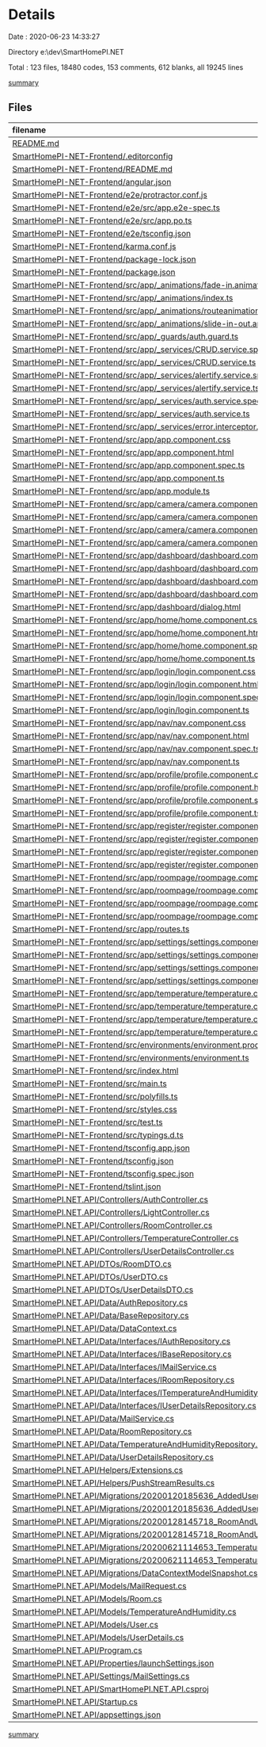 # Details

Date : 2020-06-23 14:33:27

Directory e:\dev\SmartHomePI.NET

Total : 123 files,  18480 codes, 153 comments, 612 blanks, all 19245 lines

[summary](results.md)

## Files
| filename | language | code | comment | blank | total |
| :--- | :--- | ---: | ---: | ---: | ---: |
| [README.md](/README.md) | Markdown | 1 | 0 | 1 | 2 |
| [SmartHomePI-NET-Frontend/.editorconfig](/SmartHomePI-NET-Frontend/.editorconfig) | Properties | 10 | 1 | 3 | 14 |
| [SmartHomePI-NET-Frontend/README.md](/SmartHomePI-NET-Frontend/README.md) | Markdown | 14 | 0 | 14 | 28 |
| [SmartHomePI-NET-Frontend/angular.json](/SmartHomePI-NET-Frontend/angular.json) | JSON | 105 | 19 | 0 | 124 |
| [SmartHomePI-NET-Frontend/e2e/protractor.conf.js](/SmartHomePI-NET-Frontend/e2e/protractor.conf.js) | JavaScript | 24 | 6 | 2 | 32 |
| [SmartHomePI-NET-Frontend/e2e/src/app.e2e-spec.ts](/SmartHomePI-NET-Frontend/e2e/src/app.e2e-spec.ts) | TypeScript | 18 | 1 | 5 | 24 |
| [SmartHomePI-NET-Frontend/e2e/src/app.po.ts](/SmartHomePI-NET-Frontend/e2e/src/app.po.ts) | TypeScript | 9 | 0 | 3 | 12 |
| [SmartHomePI-NET-Frontend/e2e/tsconfig.json](/SmartHomePI-NET-Frontend/e2e/tsconfig.json) | JSON | 13 | 0 | 1 | 14 |
| [SmartHomePI-NET-Frontend/karma.conf.js](/SmartHomePI-NET-Frontend/karma.conf.js) | JavaScript | 29 | 2 | 2 | 33 |
| [SmartHomePI-NET-Frontend/package-lock.json](/SmartHomePI-NET-Frontend/package-lock.json) | JSON | 15,320 | 0 | 1 | 15,321 |
| [SmartHomePI-NET-Frontend/package.json](/SmartHomePI-NET-Frontend/package.json) | JSON | 59 | 0 | 1 | 60 |
| [SmartHomePI-NET-Frontend/src/app/_animations/fade-in.animation.ts](/SmartHomePI-NET-Frontend/src/app/_animations/fade-in.animation.ts) | TypeScript | 8 | 5 | 6 | 19 |
| [SmartHomePI-NET-Frontend/src/app/_animations/index.ts](/SmartHomePI-NET-Frontend/src/app/_animations/index.ts) | TypeScript | 3 | 0 | 1 | 4 |
| [SmartHomePI-NET-Frontend/src/app/_animations/routeanimation.ts](/SmartHomePI-NET-Frontend/src/app/_animations/routeanimation.ts) | TypeScript | 18 | 0 | 1 | 19 |
| [SmartHomePI-NET-Frontend/src/app/_animations/slide-in-out.animation.ts](/SmartHomePI-NET-Frontend/src/app/_animations/slide-in-out.animation.ts) | TypeScript | 8 | 3 | 4 | 15 |
| [SmartHomePI-NET-Frontend/src/app/_guards/auth.guard.ts](/SmartHomePI-NET-Frontend/src/app/_guards/auth.guard.ts) | TypeScript | 18 | 0 | 3 | 21 |
| [SmartHomePI-NET-Frontend/src/app/_services/CRUD.service.spec.ts](/SmartHomePI-NET-Frontend/src/app/_services/CRUD.service.spec.ts) | TypeScript | 12 | 1 | 4 | 17 |
| [SmartHomePI-NET-Frontend/src/app/_services/CRUD.service.ts](/SmartHomePI-NET-Frontend/src/app/_services/CRUD.service.ts) | TypeScript | 40 | 0 | 15 | 55 |
| [SmartHomePI-NET-Frontend/src/app/_services/alertify.service.spec.ts](/SmartHomePI-NET-Frontend/src/app/_services/alertify.service.spec.ts) | TypeScript | 12 | 1 | 4 | 17 |
| [SmartHomePI-NET-Frontend/src/app/_services/alertify.service.ts](/SmartHomePI-NET-Frontend/src/app/_services/alertify.service.ts) | TypeScript | 28 | 0 | 7 | 35 |
| [SmartHomePI-NET-Frontend/src/app/_services/auth.service.spec.ts](/SmartHomePI-NET-Frontend/src/app/_services/auth.service.spec.ts) | TypeScript | 12 | 1 | 4 | 17 |
| [SmartHomePI-NET-Frontend/src/app/_services/auth.service.ts](/SmartHomePI-NET-Frontend/src/app/_services/auth.service.ts) | TypeScript | 32 | 0 | 6 | 38 |
| [SmartHomePI-NET-Frontend/src/app/_services/error.interceptor.ts](/SmartHomePI-NET-Frontend/src/app/_services/error.interceptor.ts) | TypeScript | 40 | 0 | 5 | 45 |
| [SmartHomePI-NET-Frontend/src/app/app.component.css](/SmartHomePI-NET-Frontend/src/app/app.component.css) | CSS | 6 | 0 | 0 | 6 |
| [SmartHomePI-NET-Frontend/src/app/app.component.html](/SmartHomePI-NET-Frontend/src/app/app.component.html) | HTML | 6 | 0 | 2 | 8 |
| [SmartHomePI-NET-Frontend/src/app/app.component.spec.ts](/SmartHomePI-NET-Frontend/src/app/app.component.spec.ts) | TypeScript | 27 | 0 | 5 | 32 |
| [SmartHomePI-NET-Frontend/src/app/app.component.ts](/SmartHomePI-NET-Frontend/src/app/app.component.ts) | TypeScript | 26 | 1 | 5 | 32 |
| [SmartHomePI-NET-Frontend/src/app/app.module.ts](/SmartHomePI-NET-Frontend/src/app/app.module.ts) | TypeScript | 86 | 0 | 4 | 90 |
| [SmartHomePI-NET-Frontend/src/app/camera/camera.component.css](/SmartHomePI-NET-Frontend/src/app/camera/camera.component.css) | CSS | 0 | 0 | 1 | 1 |
| [SmartHomePI-NET-Frontend/src/app/camera/camera.component.html](/SmartHomePI-NET-Frontend/src/app/camera/camera.component.html) | HTML | 3 | 0 | 1 | 4 |
| [SmartHomePI-NET-Frontend/src/app/camera/camera.component.spec.ts](/SmartHomePI-NET-Frontend/src/app/camera/camera.component.spec.ts) | TypeScript | 22 | 1 | 6 | 29 |
| [SmartHomePI-NET-Frontend/src/app/camera/camera.component.ts](/SmartHomePI-NET-Frontend/src/app/camera/camera.component.ts) | TypeScript | 12 | 0 | 6 | 18 |
| [SmartHomePI-NET-Frontend/src/app/dashboard/dashboard.component.css](/SmartHomePI-NET-Frontend/src/app/dashboard/dashboard.component.css) | CSS | 48 | 12 | 7 | 67 |
| [SmartHomePI-NET-Frontend/src/app/dashboard/dashboard.component.html](/SmartHomePI-NET-Frontend/src/app/dashboard/dashboard.component.html) | HTML | 24 | 0 | 3 | 27 |
| [SmartHomePI-NET-Frontend/src/app/dashboard/dashboard.component.spec.ts](/SmartHomePI-NET-Frontend/src/app/dashboard/dashboard.component.spec.ts) | TypeScript | 22 | 1 | 6 | 29 |
| [SmartHomePI-NET-Frontend/src/app/dashboard/dashboard.component.ts](/SmartHomePI-NET-Frontend/src/app/dashboard/dashboard.component.ts) | TypeScript | 85 | 3 | 19 | 107 |
| [SmartHomePI-NET-Frontend/src/app/dashboard/dialog.html](/SmartHomePI-NET-Frontend/src/app/dashboard/dialog.html) | HTML | 16 | 0 | 0 | 16 |
| [SmartHomePI-NET-Frontend/src/app/home/home.component.css](/SmartHomePI-NET-Frontend/src/app/home/home.component.css) | CSS | 0 | 0 | 1 | 1 |
| [SmartHomePI-NET-Frontend/src/app/home/home.component.html](/SmartHomePI-NET-Frontend/src/app/home/home.component.html) | HTML | 25 | 0 | 5 | 30 |
| [SmartHomePI-NET-Frontend/src/app/home/home.component.spec.ts](/SmartHomePI-NET-Frontend/src/app/home/home.component.spec.ts) | TypeScript | 22 | 1 | 6 | 29 |
| [SmartHomePI-NET-Frontend/src/app/home/home.component.ts](/SmartHomePI-NET-Frontend/src/app/home/home.component.ts) | TypeScript | 26 | 0 | 9 | 35 |
| [SmartHomePI-NET-Frontend/src/app/login/login.component.css](/SmartHomePI-NET-Frontend/src/app/login/login.component.css) | CSS | 0 | 0 | 1 | 1 |
| [SmartHomePI-NET-Frontend/src/app/login/login.component.html](/SmartHomePI-NET-Frontend/src/app/login/login.component.html) | HTML | 24 | 0 | 3 | 27 |
| [SmartHomePI-NET-Frontend/src/app/login/login.component.spec.ts](/SmartHomePI-NET-Frontend/src/app/login/login.component.spec.ts) | TypeScript | 20 | 0 | 6 | 26 |
| [SmartHomePI-NET-Frontend/src/app/login/login.component.ts](/SmartHomePI-NET-Frontend/src/app/login/login.component.ts) | TypeScript | 32 | 0 | 7 | 39 |
| [SmartHomePI-NET-Frontend/src/app/nav/nav.component.css](/SmartHomePI-NET-Frontend/src/app/nav/nav.component.css) | CSS | 3 | 0 | 0 | 3 |
| [SmartHomePI-NET-Frontend/src/app/nav/nav.component.html](/SmartHomePI-NET-Frontend/src/app/nav/nav.component.html) | HTML | 22 | 0 | 2 | 24 |
| [SmartHomePI-NET-Frontend/src/app/nav/nav.component.spec.ts](/SmartHomePI-NET-Frontend/src/app/nav/nav.component.spec.ts) | TypeScript | 22 | 1 | 6 | 29 |
| [SmartHomePI-NET-Frontend/src/app/nav/nav.component.ts](/SmartHomePI-NET-Frontend/src/app/nav/nav.component.ts) | TypeScript | 23 | 0 | 8 | 31 |
| [SmartHomePI-NET-Frontend/src/app/profile/profile.component.css](/SmartHomePI-NET-Frontend/src/app/profile/profile.component.css) | CSS | 0 | 0 | 1 | 1 |
| [SmartHomePI-NET-Frontend/src/app/profile/profile.component.html](/SmartHomePI-NET-Frontend/src/app/profile/profile.component.html) | HTML | 32 | 0 | 7 | 39 |
| [SmartHomePI-NET-Frontend/src/app/profile/profile.component.spec.ts](/SmartHomePI-NET-Frontend/src/app/profile/profile.component.spec.ts) | TypeScript | 22 | 1 | 6 | 29 |
| [SmartHomePI-NET-Frontend/src/app/profile/profile.component.ts](/SmartHomePI-NET-Frontend/src/app/profile/profile.component.ts) | TypeScript | 30 | 1 | 6 | 37 |
| [SmartHomePI-NET-Frontend/src/app/register/register.component.css](/SmartHomePI-NET-Frontend/src/app/register/register.component.css) | CSS | 0 | 0 | 1 | 1 |
| [SmartHomePI-NET-Frontend/src/app/register/register.component.html](/SmartHomePI-NET-Frontend/src/app/register/register.component.html) | HTML | 20 | 0 | 5 | 25 |
| [SmartHomePI-NET-Frontend/src/app/register/register.component.spec.ts](/SmartHomePI-NET-Frontend/src/app/register/register.component.spec.ts) | TypeScript | 22 | 1 | 6 | 29 |
| [SmartHomePI-NET-Frontend/src/app/register/register.component.ts](/SmartHomePI-NET-Frontend/src/app/register/register.component.ts) | TypeScript | 28 | 1 | 7 | 36 |
| [SmartHomePI-NET-Frontend/src/app/roompage/roompage.component.css](/SmartHomePI-NET-Frontend/src/app/roompage/roompage.component.css) | CSS | 0 | 0 | 1 | 1 |
| [SmartHomePI-NET-Frontend/src/app/roompage/roompage.component.html](/SmartHomePI-NET-Frontend/src/app/roompage/roompage.component.html) | HTML | 14 | 0 | 4 | 18 |
| [SmartHomePI-NET-Frontend/src/app/roompage/roompage.component.spec.ts](/SmartHomePI-NET-Frontend/src/app/roompage/roompage.component.spec.ts) | TypeScript | 20 | 0 | 6 | 26 |
| [SmartHomePI-NET-Frontend/src/app/roompage/roompage.component.ts](/SmartHomePI-NET-Frontend/src/app/roompage/roompage.component.ts) | TypeScript | 41 | 1 | 14 | 56 |
| [SmartHomePI-NET-Frontend/src/app/routes.ts](/SmartHomePI-NET-Frontend/src/app/routes.ts) | TypeScript | 25 | 0 | 2 | 27 |
| [SmartHomePI-NET-Frontend/src/app/settings/settings.component.css](/SmartHomePI-NET-Frontend/src/app/settings/settings.component.css) | CSS | 0 | 0 | 1 | 1 |
| [SmartHomePI-NET-Frontend/src/app/settings/settings.component.html](/SmartHomePI-NET-Frontend/src/app/settings/settings.component.html) | HTML | 0 | 0 | 2 | 2 |
| [SmartHomePI-NET-Frontend/src/app/settings/settings.component.spec.ts](/SmartHomePI-NET-Frontend/src/app/settings/settings.component.spec.ts) | TypeScript | 22 | 1 | 6 | 29 |
| [SmartHomePI-NET-Frontend/src/app/settings/settings.component.ts](/SmartHomePI-NET-Frontend/src/app/settings/settings.component.ts) | TypeScript | 11 | 0 | 5 | 16 |
| [SmartHomePI-NET-Frontend/src/app/temperature/temperature.component.css](/SmartHomePI-NET-Frontend/src/app/temperature/temperature.component.css) | CSS | 6 | 0 | 0 | 6 |
| [SmartHomePI-NET-Frontend/src/app/temperature/temperature.component.html](/SmartHomePI-NET-Frontend/src/app/temperature/temperature.component.html) | HTML | 11 | 0 | 4 | 15 |
| [SmartHomePI-NET-Frontend/src/app/temperature/temperature.component.spec.ts](/SmartHomePI-NET-Frontend/src/app/temperature/temperature.component.spec.ts) | TypeScript | 22 | 1 | 6 | 29 |
| [SmartHomePI-NET-Frontend/src/app/temperature/temperature.component.ts](/SmartHomePI-NET-Frontend/src/app/temperature/temperature.component.ts) | TypeScript | 45 | 0 | 10 | 55 |
| [SmartHomePI-NET-Frontend/src/environments/environment.prod.ts](/SmartHomePI-NET-Frontend/src/environments/environment.prod.ts) | TypeScript | 3 | 0 | 1 | 4 |
| [SmartHomePI-NET-Frontend/src/environments/environment.ts](/SmartHomePI-NET-Frontend/src/environments/environment.ts) | TypeScript | 3 | 11 | 3 | 17 |
| [SmartHomePI-NET-Frontend/src/index.html](/SmartHomePI-NET-Frontend/src/index.html) | HTML | 15 | 0 | 1 | 16 |
| [SmartHomePI-NET-Frontend/src/main.ts](/SmartHomePI-NET-Frontend/src/main.ts) | TypeScript | 9 | 0 | 4 | 13 |
| [SmartHomePI-NET-Frontend/src/polyfills.ts](/SmartHomePI-NET-Frontend/src/polyfills.ts) | TypeScript | 1 | 55 | 8 | 64 |
| [SmartHomePI-NET-Frontend/src/styles.css](/SmartHomePI-NET-Frontend/src/styles.css) | CSS | 6 | 1 | 0 | 7 |
| [SmartHomePI-NET-Frontend/src/test.ts](/SmartHomePI-NET-Frontend/src/test.ts) | TypeScript | 13 | 4 | 4 | 21 |
| [SmartHomePI-NET-Frontend/src/typings.d.ts](/SmartHomePI-NET-Frontend/src/typings.d.ts) | TypeScript | 1 | 0 | 0 | 1 |
| [SmartHomePI-NET-Frontend/tsconfig.app.json](/SmartHomePI-NET-Frontend/tsconfig.app.json) | JSON | 18 | 0 | 1 | 19 |
| [SmartHomePI-NET-Frontend/tsconfig.json](/SmartHomePI-NET-Frontend/tsconfig.json) | JSON | 27 | 0 | 1 | 28 |
| [SmartHomePI-NET-Frontend/tsconfig.spec.json](/SmartHomePI-NET-Frontend/tsconfig.spec.json) | JSON | 18 | 0 | 1 | 19 |
| [SmartHomePI-NET-Frontend/tslint.json](/SmartHomePI-NET-Frontend/tslint.json) | JSON | 92 | 0 | 0 | 92 |
| [SmartHomePI.NET.API/Controllers/AuthController.cs](/SmartHomePI.NET.API/Controllers/AuthController.cs) | C# | 78 | 0 | 17 | 95 |
| [SmartHomePI.NET.API/Controllers/LightController.cs](/SmartHomePI.NET.API/Controllers/LightController.cs) | C# | 31 | 0 | 4 | 35 |
| [SmartHomePI.NET.API/Controllers/RoomController.cs](/SmartHomePI.NET.API/Controllers/RoomController.cs) | C# | 95 | 4 | 16 | 115 |
| [SmartHomePI.NET.API/Controllers/TemperatureController.cs](/SmartHomePI.NET.API/Controllers/TemperatureController.cs) | C# | 97 | 0 | 10 | 107 |
| [SmartHomePI.NET.API/Controllers/UserDetailsController.cs](/SmartHomePI.NET.API/Controllers/UserDetailsController.cs) | C# | 79 | 4 | 13 | 96 |
| [SmartHomePI.NET.API/DTOs/RoomDTO.cs](/SmartHomePI.NET.API/DTOs/RoomDTO.cs) | C# | 12 | 0 | 2 | 14 |
| [SmartHomePI.NET.API/DTOs/UserDTO.cs](/SmartHomePI.NET.API/DTOs/UserDTO.cs) | C# | 12 | 0 | 3 | 15 |
| [SmartHomePI.NET.API/DTOs/UserDetailsDTO.cs](/SmartHomePI.NET.API/DTOs/UserDetailsDTO.cs) | C# | 16 | 0 | 4 | 20 |
| [SmartHomePI.NET.API/Data/AuthRepository.cs](/SmartHomePI.NET.API/Data/AuthRepository.cs) | C# | 71 | 0 | 16 | 87 |
| [SmartHomePI.NET.API/Data/BaseRepository.cs](/SmartHomePI.NET.API/Data/BaseRepository.cs) | C# | 70 | 0 | 16 | 86 |
| [SmartHomePI.NET.API/Data/DataContext.cs](/SmartHomePI.NET.API/Data/DataContext.cs) | C# | 15 | 0 | 2 | 17 |
| [SmartHomePI.NET.API/Data/Interfaces/IAuthRepository.cs](/SmartHomePI.NET.API/Data/Interfaces/IAuthRepository.cs) | C# | 11 | 0 | 1 | 12 |
| [SmartHomePI.NET.API/Data/Interfaces/IBaseRepository.cs](/SmartHomePI.NET.API/Data/Interfaces/IBaseRepository.cs) | C# | 19 | 0 | 5 | 24 |
| [SmartHomePI.NET.API/Data/Interfaces/IMailService.cs](/SmartHomePI.NET.API/Data/Interfaces/IMailService.cs) | C# | 10 | 0 | 1 | 11 |
| [SmartHomePI.NET.API/Data/Interfaces/IRoomRepository.cs](/SmartHomePI.NET.API/Data/Interfaces/IRoomRepository.cs) | C# | 9 | 0 | 1 | 10 |
| [SmartHomePI.NET.API/Data/Interfaces/ITemperatureAndHumidityRepository.cs](/SmartHomePI.NET.API/Data/Interfaces/ITemperatureAndHumidityRepository.cs) | C# | 7 | 0 | 2 | 9 |
| [SmartHomePI.NET.API/Data/Interfaces/IUserDetailsRepository.cs](/SmartHomePI.NET.API/Data/Interfaces/IUserDetailsRepository.cs) | C# | 7 | 0 | 2 | 9 |
| [SmartHomePI.NET.API/Data/MailService.cs](/SmartHomePI.NET.API/Data/MailService.cs) | C# | 52 | 0 | 3 | 55 |
| [SmartHomePI.NET.API/Data/RoomRepository.cs](/SmartHomePI.NET.API/Data/RoomRepository.cs) | C# | 27 | 0 | 7 | 34 |
| [SmartHomePI.NET.API/Data/TemperatureAndHumidityRepository.cs](/SmartHomePI.NET.API/Data/TemperatureAndHumidityRepository.cs) | C# | 13 | 0 | 1 | 14 |
| [SmartHomePI.NET.API/Data/UserDetailsRepository.cs](/SmartHomePI.NET.API/Data/UserDetailsRepository.cs) | C# | 13 | 0 | 1 | 14 |
| [SmartHomePI.NET.API/Helpers/Extensions.cs](/SmartHomePI.NET.API/Helpers/Extensions.cs) | C# | 12 | 0 | 1 | 13 |
| [SmartHomePI.NET.API/Helpers/PushStreamResults.cs](/SmartHomePI.NET.API/Helpers/PushStreamResults.cs) | C# | 26 | 0 | 3 | 29 |
| [SmartHomePI.NET.API/Migrations/20200120185636_AddedUserEntity.Designer.cs](/SmartHomePI.NET.API/Migrations/20200120185636_AddedUserEntity.Designer.cs) | C# | 50 | 1 | 12 | 63 |
| [SmartHomePI.NET.API/Migrations/20200120185636_AddedUserEntity.cs](/SmartHomePI.NET.API/Migrations/20200120185636_AddedUserEntity.cs) | C# | 30 | 0 | 3 | 33 |
| [SmartHomePI.NET.API/Migrations/20200128145718_RoomAndUserDetails.Designer.cs](/SmartHomePI.NET.API/Migrations/20200128145718_RoomAndUserDetails.Designer.cs) | C# | 77 | 1 | 24 | 102 |
| [SmartHomePI.NET.API/Migrations/20200128145718_RoomAndUserDetails.cs](/SmartHomePI.NET.API/Migrations/20200128145718_RoomAndUserDetails.cs) | C# | 66 | 0 | 8 | 74 |
| [SmartHomePI.NET.API/Migrations/20200621114653_Temperature.Designer.cs](/SmartHomePI.NET.API/Migrations/20200621114653_Temperature.Designer.cs) | C# | 95 | 1 | 30 | 126 |
| [SmartHomePI.NET.API/Migrations/20200621114653_Temperature.cs](/SmartHomePI.NET.API/Migrations/20200621114653_Temperature.cs) | C# | 30 | 0 | 7 | 37 |
| [SmartHomePI.NET.API/Migrations/DataContextModelSnapshot.cs](/SmartHomePI.NET.API/Migrations/DataContextModelSnapshot.cs) | C# | 93 | 1 | 30 | 124 |
| [SmartHomePI.NET.API/Models/MailRequest.cs](/SmartHomePI.NET.API/Models/MailRequest.cs) | C# | 12 | 0 | 1 | 13 |
| [SmartHomePI.NET.API/Models/Room.cs](/SmartHomePI.NET.API/Models/Room.cs) | C# | 10 | 0 | 0 | 10 |
| [SmartHomePI.NET.API/Models/TemperatureAndHumidity.cs](/SmartHomePI.NET.API/Models/TemperatureAndHumidity.cs) | C# | 11 | 0 | 4 | 15 |
| [SmartHomePI.NET.API/Models/User.cs](/SmartHomePI.NET.API/Models/User.cs) | C# | 13 | 0 | 1 | 14 |
| [SmartHomePI.NET.API/Models/UserDetails.cs](/SmartHomePI.NET.API/Models/UserDetails.cs) | C# | 12 | 0 | 0 | 12 |
| [SmartHomePI.NET.API/Program.cs](/SmartHomePI.NET.API/Program.cs) | C# | 24 | 0 | 3 | 27 |
| [SmartHomePI.NET.API/Properties/launchSettings.json](/SmartHomePI.NET.API/Properties/launchSettings.json) | JSON | 30 | 0 | 1 | 31 |
| [SmartHomePI.NET.API/Settings/MailSettings.cs](/SmartHomePI.NET.API/Settings/MailSettings.cs) | C# | 11 | 0 | 0 | 11 |
| [SmartHomePI.NET.API/SmartHomePI.NET.API.csproj](/SmartHomePI.NET.API/SmartHomePI.NET.API.csproj) | XML | 20 | 0 | 0 | 20 |
| [SmartHomePI.NET.API/Startup.cs](/SmartHomePI.NET.API/Startup.cs) | C# | 86 | 3 | 20 | 109 |
| [SmartHomePI.NET.API/appsettings.json](/SmartHomePI.NET.API/appsettings.json) | JSON | 16 | 0 | 1 | 17 |

[summary](results.md)